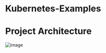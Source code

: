 # Kubernetes-Examples

# Project Architecture 

![image](https://user-images.githubusercontent.com/5359534/95662476-ddb95080-0b54-11eb-9505-b37d1f7eaeff.png)


